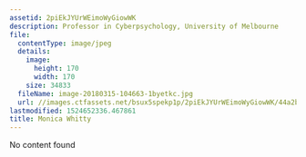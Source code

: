 ```yaml
---
assetid: 2piEkJYUrWEimoWyGiowWK
description: Professor in Cyberpsychology, University of Melbourne
file:
  contentType: image/jpeg
  details:
    image:
      height: 170
      width: 170
    size: 34833
  fileName: image-20180315-104663-1byetkc.jpg
  url: //images.ctfassets.net/bsux5spekp1p/2piEkJYUrWEimoWyGiowWK/44a2b20467a02c4d5879560dc62fccc9/image-20180315-104663-1byetkc.jpg
lastmodified: 1524652336.467861
title: Monica Whitty
---
```

No content found